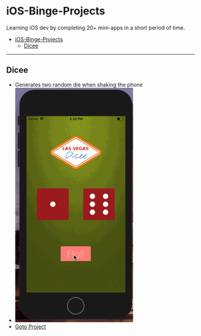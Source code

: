 # iOS-Binge-Projects
Learning iOS dev by completing 20+ mini-apps in a short period of time.

<!-- TOC depthFrom:1 depthTo:6 withLinks:1 updateOnSave:1 orderedList:0 -->

- [iOS-Binge-Projects](#ios-binge-projects)
	- [Dicee](#dicee)

<!-- /TOC -->
- - - -

## Dicee
- Generates two random die when shaking the phone
- ![Walkthrough](dicee.gif)
- [Goto Project](/Dicee)
